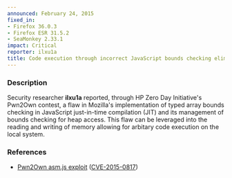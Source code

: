 ```yaml
---
announced: February 24, 2015
fixed_in:
- Firefox 36.0.3
- Firefox ESR 31.5.2
- SeaMonkey 2.33.1
impact: Critical
reporter: ilxu1a
title: Code execution through incorrect JavaScript bounds checking elimination
---
```


<h3>Description</h3>

<p>Security researcher <strong>ilxu1a</strong> reported, through HP Zero Day
Initiative's Pwn2Own contest, a flaw in Mozilla's implementation of typed array
bounds checking in JavaScript just-in-time compilation (JIT) and its management
of bounds checking for heap access. This flaw can be leveraged into the reading
and writing of memory allowing for arbitary code execution on the local system.
</p>

<h3>References</h3>

<ul>
  <li><a href="https://bugzilla.mozilla.org/show_bug.cgi?id=1145255">
       Pwn2Own asm.js exploit</a>
(<a href="http://cve.mitre.org/cgi-bin/cvename.cgi?name=CVE-2015-0817"
class="ex-ref">CVE-2015-0817</a>)</li>
</ul>



